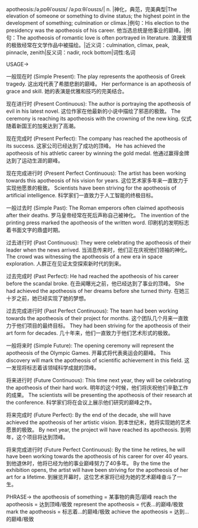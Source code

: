 apotheosis:/əˌpɒθiˈoʊsɪs/ /əˌpɑːθiˈoʊsɪs/| n. |神化，典范，完美典型|The elevation of someone or something to divine status; the highest point in the development of something; culmination or climax.|例句：His election to the presidency was the apotheosis of his career. 他当选总统是他事业的巅峰。|例句：The apotheosis of romantic love is often portrayed in literature. 浪漫爱情的极致经常在文学作品中被描绘。|近义词：culmination, climax, peak, pinnacle, zenith|反义词：nadir, rock bottom|词性:名词

USAGE->

一般现在时 (Simple Present):
The play represents the apotheosis of Greek tragedy.  这出戏代表了希腊悲剧的巅峰。
Her performance is an apotheosis of grace and skill. 她的表演是优雅和技巧的完美结合。


现在进行时 (Present Continuous):
The author is portraying the apotheosis of evil in his latest novel.  这位作家在他最新的小说中描绘了邪恶的极致。
The ceremony is reaching its apotheosis with the crowning of the new king.  仪式随着新国王的加冕达到了高潮。


现在完成时 (Present Perfect):
The company has reached the apotheosis of its success.  这家公司已经达到了成功的顶峰。
He has achieved the apotheosis of his athletic career by winning the gold medal. 他通过赢得金牌达到了运动生涯的巅峰。


现在完成进行时 (Present Perfect Continuous):
The artist has been working towards this apotheosis of his vision for years.  这位艺术家多年来一直致力于实现他愿景的极致。
Scientists have been striving for the apotheosis of artificial intelligence. 科学家们一直致力于人工智能的终极目标。


一般过去时 (Simple Past):
The Roman emperors often claimed apotheosis after their deaths.  罗马皇帝经常在死后声称自己被神化。
The invention of the printing press marked the apotheosis of the written word. 印刷机的发明标志着书面文字的鼎盛时期。


过去进行时 (Past Continuous):
They were celebrating the apotheosis of their leader when the news arrived.  当消息传来时，他们正在庆祝他们领袖的神化。
The crowd was witnessing the apotheosis of a new era in space exploration.  人群正在见证太空探索新时代的到来。


过去完成时 (Past Perfect):
He had reached the apotheosis of his career before the scandal broke. 在丑闻曝光之前，他已经达到了事业的顶峰。
She had achieved the apotheosis of her dreams before she turned thirty.  在她三十岁之前，她已经实现了她的梦想。


过去完成进行时 (Past Perfect Continuous):
The team had been working towards the apotheosis of their project for months.  这个团队几个月来一直致力于他们项目的最终目标。
They had been striving for the apotheosis of their art form for decades.  几十年来，他们一直致力于他们艺术形式的极致。



一般将来时 (Simple Future):
The opening ceremony will represent the apotheosis of the Olympic Games.  开幕式将代表奥运会的巅峰。
This discovery will mark the apotheosis of scientific achievement in this field. 这一发现将标志着该领域科学成就的顶峰。


将来进行时 (Future Continuous):
This time next year, they will be celebrating the apotheosis of their hard work.  明年的这个时候，他们将庆祝他们辛勤工作的成果。
The scientists will be presenting the apotheosis of their research at the conference. 科学家们将在会议上展示他们研究的巅峰之作。


将来完成时 (Future Perfect):
By the end of the decade, she will have achieved the apotheosis of her artistic vision.  到本世纪末，她将实现她的艺术愿景的极致。
By next year, the project will have reached its apotheosis. 到明年，这个项目将达到顶峰。


将来完成进行时 (Future Perfect Continuous):
By the time he retires, he will have been working towards the apotheosis of his career for over 40 years.  到他退休时，他将已经为他的事业巅峰努力了40多年。
By the time the exhibition opens, the artist will have been striving for the apotheosis of her art for a lifetime. 到展览开幕时，这位艺术家将已经为她的艺术巅峰奋斗了一生。


PHRASE->
the apotheosis of something = 某事物的典范/巅峰
reach the apotheosis = 达到顶峰/极致
represent the apotheosis = 代表…的巅峰/极致
mark the apotheosis = 标志着…的巅峰/极致
achieve the apotheosis =  达到…的巅峰/极致
